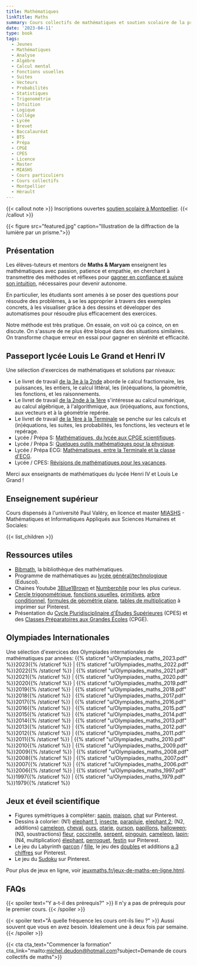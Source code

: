 ```yaml
---
title: Mathématiques
linkTitle: Maths
summary: Cours collectifs de mathématiques et soutien scolaire de la primaire au lycée, à Montpellier. Cours d'analyse, d'algèbre, géométrie, statistiques et programmation Python.
date: '2023-04-11'
type: book
tags:
  - Jeunes
  - Mathématiques
  - Analyse
  - Algèbre
  - Calcul mental
  - Fonctions usuelles
  - Suites
  - Vecteurs
  - Probabilités
  - Statistiques
  - Trigonométrie
  - Intuition
  - Logique
  - Collège
  - Lycée
  - Brevet
  - Baccalauréat
  - BTS
  - Prépa
  - CPGE
  - CPES
  - Licence
  - Master
  - MIASHS
  - Cours particuliers
  - Cours collectifs
  - Montpellier
  - Hérault
---
```


{{< callout note >}}
Inscriptions ouvertes <a href="https://www.mtpcours.fr/p/soutien-scolaire-maths-montpellier/">soutien scolaire à Montpellier</a>.
{{< /callout >}}

{{< figure src="featured.jpg" caption="Illustration de la diffraction de la lumière par un prisme.">}}

## Présentation

Les élèves-tuteurs et mentors de <b>Maths & Maryam</b> enseignent les mathématiques avec passion, patience et empathie, en cherchant à transmettre des méthodes et réflexes pour [gagner en confiance et suivre son intuition](https://www.mtpcours.fr/p/7-astuces-pour-progresser-en-maths/), nécessaires pour devenir autonome. 

En particulier, les étudiants sont amenés à se poser des questions pour résoudre des problèmes, à se les approprier à travers des exemples concrets, à les visualiser grâce à des dessins et développer des automatismes pour résoudre plus efficacement des exercices.

Notre méthode est très pratique. On essaie, on voit où ça coince, on en discute. On s'assure de ne plus être bloqué dans des situations similaires. On transforme chaque erreur en essai pour gagner en sérénité et efficacité.

## Passeport lycée Louis Le Grand et Henri IV

Une sélection d'exercices de mathématiques et solutions par niveaux:
- Le livret de travail [de la 3e à la 2nde](https://www.louislegrand.fr/wp-content/uploads/2021/07/Livret-3eme-2nde.pdf) aborde le calcul fractionnaire, les puissances, les entiers, le calcul littéral, les (in)équations, la géométrie, les fonctions, et les raisonnements.
- Le livret de travail [de la 2nde à la 1ère](https://lycee-henri4.com/wp-content/uploads/2023/06/Livret-2nde-1ere.pdf) s'intéresse au calcul numérique, au calcul algébrique, à l'algorithmique, aux (in)équations, aux fonctions, aux vecteurs et à la géométrie repérée.
- Le livret de travail [de la 1ère à la Terminale](https://lycee-henri4.com/wp-content/uploads/2023/06/Livret-1ere-Term.pdf) se penche sur les calculs et (in)équations, les suites, les probabilités, les fonctions, les vecteurs et le repérage.
- Lycée / Prépa S: [Mathématiques, du lycée aux CPGE scientifiques](https://www.louislegrand.fr/wp-content/uploads/2022/02/EXOS-TERMINALE3-3-AVECDESSIN-2.pdf).
- Lycée / Prépa S: [Quelques outils mathématiques pour la physique](https://lycee-henri4.com/wp-content/uploads/2023/06/poly-MPSI2023.pdf).
- Lycée / Prépa ECG: [Mathématiques, entre la Terminale et la classe d'ECG](https://lycee-henri4.com/wp-content/uploads/2022/07/ECG1-MATHS.pdf).
- Lycée / CPES: [Révisions de mathématiques pour les vacances](https://lycee-henri4.com/wp-content/uploads/2022/07/CPES-MATHS.pdf).

Merci aux enseignants de mathématiques du lycée Henri IV et Louis Le Grand !

## Enseignement supérieur

Cours dispensés à l'université Paul Valéry, en licence et master [MIASHS](https://ufr6.www.univ-montp3.fr/fr/licence_miashs) - Mathématiques et Informatiques Appliqués aux Sciences Humaines et Sociales:

{{< list_children >}}

## Ressources utiles

- [Bibmath](https://www.bibmath.net/), la bibliothèque des mathématiques.
- Programme de mathématiques au [lycée général/technologique](https://eduscol.education.fr/1723/programmes-et-ressources-en-mathematiques-voie-gt) (Eduscol).
- Chaines Youtube [3Blue1Brown](https://www.youtube.com/c/3blue1brown) et [Numberphile](https://www.youtube.com/user/Numberphile) pour les plus curieux.
- [Cercle trigonométrique](https://i.pinimg.com/736x/19/f5/b3/19f5b354491a16b870ef4108e909a258--animation.jpg), [fonctions usuelles](https://i.pinimg.com/736x/ed/89/d5/ed89d530fcf24e471bf5993a9776eff6.jpg), [primitives](https://i.pinimg.com/1200x/8e/10/d1/8e10d14a4ac34ee5d3dfcdf92f358260.jpg), [arbre conditionnel](https://i.pinimg.com/736x/83/83/13/838313f21fd105e0466b14f8d608cde5.jpg), [formules de géométrie plane](https://i.pinimg.com/736x/1a/08/d4/1a08d487c1972fdd5f5daf84081fee08.jpg), [tables de multiplication](https://i.pinimg.com/736x/14/0d/be/140dbe1148d46d94e239084a6086cf28.jpg) à imprimer sur Pinterest.
- Présentation du [Cycle Pluridisciplinaire d'Études Supérieures](https://www.enseignementsup-recherche.gouv.fr/fr/le-cycle-pluridisciplinaire-d-etudes-superieures-84197) (CPES) et des [Classes Préparatoires aux Grandes Écoles](https://www.enseignementsup-recherche.gouv.fr/fr/classes-preparatoires-aux-grandes-ecoles-cpge-46496) (CPGE).

## Olympiades Internationales
Une sélection d'exercices des Olympiades internationales de mathématiques par années:
{{% staticref "u/Olympiades_maths_2023.pdf" %}}2023{{% /staticref %}} |
{{% staticref "u/Olympiades_maths_2022.pdf" %}}2022{{% /staticref %}} |
{{% staticref "u/Olympiades_maths_2021.pdf" %}}2021{{% /staticref %}} |
{{% staticref "u/Olympiades_maths_2020.pdf" %}}2020{{% /staticref %}} |
{{% staticref "u/Olympiades_maths_2019.pdf" %}}2019{{% /staticref %}} |
{{% staticref "u/Olympiades_maths_2018.pdf" %}}2018{{% /staticref %}} |
{{% staticref "u/Olympiades_maths_2017.pdf" %}}2017{{% /staticref %}} |
{{% staticref "u/Olympiades_maths_2016.pdf" %}}2016{{% /staticref %}} |
{{% staticref "u/Olympiades_maths_2015.pdf" %}}2015{{% /staticref %}} |
{{% staticref "u/Olympiades_maths_2014.pdf" %}}2014{{% /staticref %}} |
{{% staticref "u/Olympiades_maths_2013.pdf" %}}2013{{% /staticref %}} |
{{% staticref "u/Olympiades_maths_2012.pdf" %}}2012{{% /staticref %}} |
{{% staticref "u/Olympiades_maths_2011.pdf" %}}2011{{% /staticref %}} |
{{% staticref "u/Olympiades_maths_2010.pdf" %}}2010{{% /staticref %}} |
{{% staticref "u/Olympiades_maths_2009.pdf" %}}2009{{% /staticref %}} |
{{% staticref "u/Olympiades_maths_2008.pdf" %}}2008{{% /staticref %}} |
{{% staticref "u/Olympiades_maths_2007.pdf" %}}2007{{% /staticref %}} |
{{% staticref "u/Olympiades_maths_2006.pdf" %}}2006{{% /staticref %}} |
{{% staticref "u/Olympiades_maths_1997.pdf" %}}1997{{% /staticref %}} |
{{% staticref "u/Olympiades_maths_1979.pdf" %}}1979{{% /staticref %}}

## Jeux et éveil scientifique

- Figures symétriques à compléter: [sapin](https://i.pinimg.com/736x/db/2c/68/db2c68e593cce0bd13046b771f023467.jpg), [maison](https://i.pinimg.com/736x/e2/74/45/e27445f460fda544b03c7324f82911e0.jpg), [chat](https://i.pinimg.com/736x/7b/8f/db/7b8fdb2d967348994dbca52aad6abbb2.jpg) sur Pinterest.
- Dessins à colorier: (N1) [elephant 1](https://clipart-library.com/coloring/8TAKqjqTa.gif), [insecte](https://i.pinimg.com/736x/49/8e/20/498e2077f2a21b6426409a9beef29ad5.jpg), [parapluie](https://i.pinimg.com/736x/2d/86/d0/2d86d09b0442d1345eeb0d71fd453250.jpg), [elephant 2](https://i.pinimg.com/736x/1d/69/da/1d69da635c6d4c49e390ef74a5f64c11.jpg); (N2, additions) [cameleon](https://i.pinimg.com/736x/97/7a/43/977a433de58f8c7da399ae1e82a6fb28.jpg), [cheval](https://i.pinimg.com/736x/bf/dc/69/bfdc69159b365b284fa1ad05af8f0779.jpg), [ours](https://i.pinimg.com/736x/e1/6f/6e/e16f6eb34a5e034acc98c15750da3a55.jpg), [otarie](https://i.pinimg.com/564x/82/e4/95/82e495317a7e048e2f6ac5839fc5afef.jpg), [ourson](https://i.pinimg.com/736x/19/b8/3c/19b83ce4a9716c2f45a492d75a8941b0.jpg), [papillons](https://i.pinimg.com/736x/11/ba/09/11ba0909c1f49aa8ca7928d673229160.jpg), [halloween](https://i.pinimg.com/564x/e2/3d/65/e23d6571ed9dba9babb173551af59166.jpg); (N3, soustractions) [fleur](https://i.pinimg.com/564x/a6/d0/6d/a6d06d309d1a87423de40bc7da2a6a6d.jpg), [coccinelle](https://i.pinimg.com/736x/21/8a/ed/218aedf42f32c4c926a7c3d45a7ccbd9.jpg), [serpent](https://i.pinimg.com/474x/40/c8/26/40c826198c9bcf59c0abda5a77691c8e.jpg), [pingouin](https://i.pinimg.com/736x/49/67/e0/4967e00fdb350ab80cc3c610088f88b4.jpg), [cameleon](https://i.pinimg.com/736x/b2/a9/18/b2a9181ea5978216cded0cf431748a4d.jpg), [lapin](https://i.pinimg.com/736x/36/5f/64/365f64b2082859963c125a90a349dba8.jpg); (N4, multiplication) [élephant](https://i.pinimg.com/736x/4e/d6/66/4ed6661ee3ce6674544c46ffae77bcf3.jpg), [perroquet](https://i.pinimg.com/736x/c7/09/67/c709670951caff3fe13733aa94b5becb.jpg), [festin](https://i.pinimg.com/736x/a0/92/18/a092181e1fdfdb2ed1704ef54ff8dc72.jpg) sur Pinterest.
- Le jeu du Labyrinth [garçon](https://i.pinimg.com/236x/17/a7/bd/17a7bdce58a4a949d3ec9847c7401e48.jpg) / [fille](https://i.pinimg.com/236x/03/c2/21/03c221c4d917dd0a46b5ac2d56e8867d.jpg), le jeu des [doubles](https://i.pinimg.com/736x/66/00/81/66008125a00cddfb42b2b5bba838f956.jpg) et additions [a 3 chiffres](https://i.pinimg.com/736x/a8/3c/be/a83cbe523ba80c13d5ebc8dea0df54be.jpg) sur Pinterest.
- Le jeu du [Sudoku](https://www.pinterest.fr/search/pins/?q=sudoku&rs=typed) sur Pinterest.

Pour plus de jeux en ligne, voir [jeuxmaths.fr/jeux-de-maths-en-ligne.html](https://www.jeuxmaths.fr/jeux-de-maths-en-ligne.html).

## FAQs

{{< spoiler text="Y a-t-il des prérequis?" >}}
Il n'y a pas de prérequis pour le premier cours.
{{< /spoiler >}}

{{< spoiler text="À quelle fréquence les cours ont-ils lieu ?" >}}
Aussi souvent que vous en avez besoin. Idéalement une à deux fois par semaine.
{{< /spoiler >}}

{{< cta cta_text="Commencer la formation" cta_link="mailto:michel.deudon@hotmail.com?subject=Demande de cours collectifs de maths">}}